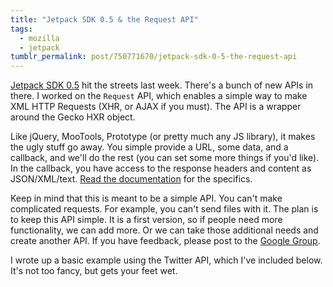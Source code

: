 ```yaml
---
title: "Jetpack SDK 0.5 & the Request API"
tags:
  - mozilla
  - jetpack
tumblr_permalink: post/750771670/jetpack-sdk-0-5-the-request-api
---
```


[Jetpack SDK 0.5](http://mozillalabs.com/jetpack/2010/06/24/announcing-jetpack-sdk-0-5/) hit the streets last week. There's a bunch of new APIs in there. I worked on the `Request` API, which enables a simple way to make XML HTTP Requests (XHR, or AJAX if you must). The API is a wrapper around the Gecko HXR object.

Like jQuery, MooTools, Prototype (or pretty much any JS library), it makes the ugly stuff go away. You simple provide a URL, some data, and a callback, and we'll do the rest (you can set some more things if you'd like). In the callback, you have access to the response headers and content as JSON/XML/text. [Read the documentation](https://jetpack.mozillalabs.com/sdk/0.5/docs/#module/jetpack-core/request) for the specifics.

Keep in mind that this is meant to be a simple API. You can't make complicated requests. For example, you can't send files with it. The plan is to keep this API simple. It is a first version, so if people need more functionality, we can add more. Or we can take those additional needs and create another API. If you have feedback, please post to the [Google Group](https://groups.google.com/group/mozilla-labs-jetpack).

I wrote up a basic example using the Twitter API, which I've included below. It's not too fancy, but gets your feet wet.

<script src="https://gist.github.com/457704.js?file=gistfile1.js"></script>
